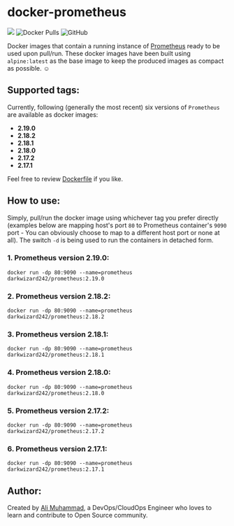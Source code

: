 # docker-prometheus

[![](https://github.com/darkwizard242/docker-prometheus/workflows/docker-automated-build/badge.svg)](https://github.com/darkwizard242/docker-prometheus/actions) ![Docker Pulls](https://img.shields.io/docker/pulls/darkwizard242/prometheus?color=yellow) ![GitHub](https://img.shields.io/github/license/darkwizard242/docker-prometheus)

Docker images that contain a running instance of [Prometheus](https://prometheus.io/) ready to be used upon pull/run. These docker images have been built using `alpine:latest` as the base image to keep the produced images as compact as possible. :relaxed:

## Supported tags:

Currently, following (generally the most recent) six versions of `Prometheus` are available as docker images:

- **2.19.0**
- **2.18.2**
- **2.18.1**
- **2.18.0**
- **2.17.2**
- **2.17.1**

Feel free to review [Dockerfile](https://github.com/darkwizard242/docker-prometheus/blob/master/Dockerfile) if you like.

## How to use:

Simply, pull/run the docker image using whichever tag you prefer directly (examples below are mapping host's port `80` to Prometheus container's `9090` port - You can obviously choose to map to a different host port or none at all). The switch `-d` is being used to run the containers in detached form.

### 1\. Prometheus version 2.19.0:

```shell
docker run -dp 80:9090 --name=prometheus darkwizard242/prometheus:2.19.0
```

### 2\. Prometheus version 2.18.2:

```shell
docker run -dp 80:9090 --name=prometheus darkwizard242/prometheus:2.18.2
```

### 3\. Prometheus version 2.18.1:

```shell
docker run -dp 80:9090 --name=prometheus darkwizard242/prometheus:2.18.1
```

### 4\. Prometheus version 2.18.0:

```shell
docker run -dp 80:9090 --name=prometheus darkwizard242/prometheus:2.18.0
```

### 5\. Prometheus version 2.17.2:

```shell
docker run -dp 80:9090 --name=prometheus darkwizard242/prometheus:2.17.2
```

### 6\. Prometheus version 2.17.1:

```shell
docker run -dp 80:9090 --name=prometheus darkwizard242/prometheus:2.17.1
```

## Author:

Created by [Ali Muhammad](https://www.linkedin.com/in/ali-muhammad-759791130/), a DevOps/CloudOps Engineer who loves to learn and contribute to Open Source community.
